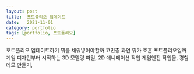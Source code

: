 ```yaml
---
layout: post
title:  포트폴리오 업데이트
date:   2021-11-01
category: portfolio
tags: [portfolio, 포트폴리오]
---
```


포트폴리오 업데이트하기
뭐를 채워넣어야할까 고민중
과연 뭐가 조흔 포트폴리오일까
게임 디자인부터 시작하는 
3D 모델링 파일,
2D 애니메이션 작업
게임엔진 작업물, 경험
데모 만들기,
